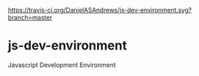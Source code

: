 https://travis-ci.org/DanielASAndrews/js-dev-environment.svg?branch=master

# js-dev-environment
Javascript Development Environment
